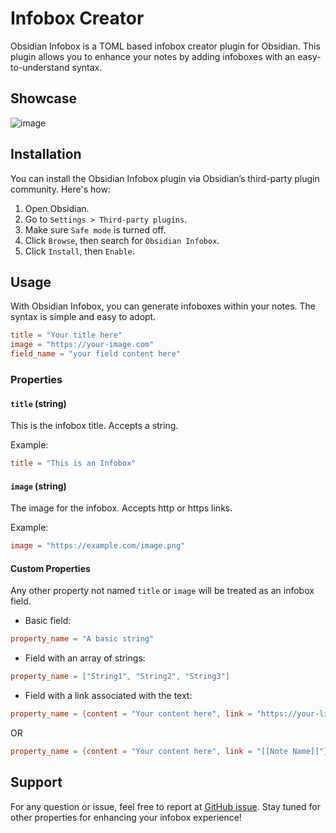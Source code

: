 # Infobox Creator

Obsidian Infobox is a TOML based infobox creator plugin for Obsidian. This plugin allows you to enhance your notes by adding infoboxes with an easy-to-understand syntax.

## Showcase

![image](https://github.com/MordechaiHadad/obsidian-infobox/assets/33547558/a152bec4-f803-4a6e-9292-100744cbd64b)

## Installation

You can install the Obsidian Infobox plugin via Obsidian’s third-party plugin community. Here's how:

1. Open Obsidian.
2. Go to `Settings > Third-party plugins`.
3. Make sure `Safe mode` is turned off.
4. Click `Browse`, then search for `Obsidian Infobox`.
5. Click `Install`, then `Enable`.

## Usage

With Obsidian Infobox, you can generate infoboxes within your notes. The syntax is simple and easy to adopt.

```toml
title = "Your title here"
image = "https://your-image.com"
field_name = "your field content here"
```

### Properties

#### `title` (string)

This is the infobox title. Accepts a string.

Example:

```toml
title = "This is an Infobox"
```

#### `image` (string)

The image for the infobox. Accepts http or https links.

Example:

```toml
image = "https://example.com/image.png"
```

#### Custom Properties

Any other property not named `title` or `image` will be treated as an infobox field.

-   Basic field:

```toml
property_name = "A basic string"
```

-   Field with an array of strings:

```toml
property_name = ["String1", "String2", "String3"]
```

-   Field with a link associated with the text:

```toml
property_name = {content = "Your content here", link = "https://your-link.com"}
```

OR

```toml
property_name = {content = "Your content here", link = "[[Note Name]]"}
```

## Support

For any question or issue, feel free to report at [GitHub issue](#). Stay tuned for other properties for enhancing your infobox experience!
